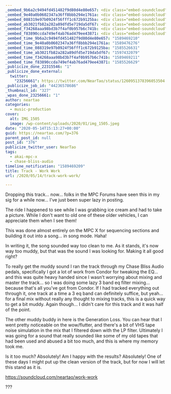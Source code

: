 ```yaml
---
_oembed_9b6a2c9494fd451482f9d80d4e80e657: <div class="embed-soundcloud"><iframe title="Work Work by NearTao" width="776" height="400" scrolling="no" frameborder="no" src="https://w.soundcloud.com/player/?visual=true&url=https%3A%2F%2Fapi.soundcloud.com%2Ftracks%2F786168577&show_artwork=true&maxwidth=776&maxheight=1000&dnt=1"></iframe></div>
_oembed_9e40a0b0602347a36ff8bbb294e1761a: <div class="embed-soundcloud"><iframe title="Getch Ya Hype by NearTao" width="500" height="400" scrolling="no" frameborder="no" src="https://w.soundcloud.com/player/?visual=true&url=https%3A%2F%2Fapi.soundcloud.com%2Ftracks%2F804957436&show_artwork=true&maxwidth=500&maxheight=750&dnt=1"></iframe></div>
_oembed_088319e97b0924f56fff1c672b9125ba: <div class="embed-soundcloud"><iframe title="Work Work by NearTao" width="584" height="400" scrolling="no" frameborder="no" src="https://w.soundcloud.com/player/?visual=true&url=https%3A%2F%2Fapi.soundcloud.com%2Ftracks%2F786168577&show_artwork=true&maxwidth=584&maxheight=876&dnt=1"></iframe></div>
_oembed_ab3021fb82a282a89dfd5e719da5df67: <div class="embed-soundcloud"><iframe title="Work Work by NearTao" width="750" height="400" scrolling="no" frameborder="no" src="https://w.soundcloud.com/player/?visual=true&url=https%3A%2F%2Fapi.soundcloud.com%2Ftracks%2F786168577&show_artwork=true&maxwidth=750&maxheight=1000&dnt=1"></iframe></div>
_oembed_f34268aaa98bd3b7f4af0b957b6c741b: <div class="embed-soundcloud"><iframe title="Work Work by NearTao" width="580" height="400" scrolling="no" frameborder="no" src="https://w.soundcloud.com/player/?visual=true&url=https%3A%2F%2Fapi.soundcloud.com%2Ftracks%2F786168577&show_artwork=true&maxwidth=580&maxheight=870&dnt=1"></iframe></div>
_oembed_f83890ccda749ef4ab76ad479ee43871: <div class="embed-soundcloud"><iframe title="Work Work by NearTao" width="500" height="400" scrolling="no" frameborder="no" src="https://w.soundcloud.com/player/?visual=true&url=https%3A%2F%2Fapi.soundcloud.com%2Ftracks%2F786168577&show_artwork=true&maxwidth=500&maxheight=750&dnt=1"></iframe></div>
_oembed_time_9b6a2c9494fd451482f9d80d4e80e657: "1589469210"
_oembed_time_9e40a0b0602347a36ff8bbb294e1761a: "1589476276"
_oembed_time_088319e97b0924f56fff1c672b9125ba: "1585526631"
_oembed_time_ab3021fb82a282a89dfd5e719da5df67: "1597432079"
_oembed_time_f34268aaa98bd3b7f4af0b957b6c741b: "1589469211"
_oembed_time_f83890ccda749ef4ab76ad479ee43871: "1585526629"
_publicize_done_22315546: "1"
_publicize_done_external:
  twitter:
    "23256661": https://twitter.com/NearTao/status/1260951378396053504
_publicize_job_id: "44236578686"
_thumbnail_id: "327"
_wpas_done_23256661: "1"
author: neartao
categories:
  - music-production
cover:
  alt: IMG_1505
  image: /wp-content/uploads/2020/01/img_1505.jpeg
date: "2020-05-14T15:13:27+00:00"
guid: https://neartao.com/?p=376
parent_post_id: null
post_id: "376"
publicize_twitter_user: NearTao
tags:
  - akai-mpc-x
  - chase-bliss-audio
timeline_notification: "1589469209"
title: Track - Work Work
url: /2020/05/14/track-work-work/

---
```

Dropping this track... now... folks in the MPC Forums have seen this in my sig for a while now... I've just been super lazy in posting.

The ride I happened to see while I was grabbing ice cream and had to take a picture. While I don't want to old one of these older vehicles, I can appreciate them when I see them!

This was done almost entirely on the MPC X for sequencing sections and building it out into a song... in song mode. Haha!

In writing it, the song sounded way too clean to me. As it stands, it's now way too muddy, but that was the sound I was looking for. Making it all good right?

To really get the muddy sound I ran the track through my Chase Bliss Audio pedals, specifically I got a lot of work from Condor for tweaking the EQ... and this was quite heavy handed since I wasn't worrying about mixing and master the track... so I was doing some lazy 3 band eq filter mixing... because that's all you've got from Condor. If I had tracked everything out through it, one track at a time a 3 eq band can definitely suffice, but yeah... for a final mix without really any thought to mixing tracks, this is a quick way to get a bit muddy. Again though... I didn't care for this track and it was half of the point.

The other muddy buddy in here is the Generation Loss. You can hear that I went pretty noticeable on the wow/flutter, and there's a bit of VHS tape noise simulation in the mix that I filtered down with the LP filter. Ultimately I was going for a sound that really sounded like some of my old tapes that had been used and abused a bit too much, and this is where my memory took me.

Is it too much? Absolutely! Am I happy with the results? Absolutely! One of these days I might put up the clean version of the track, but for now I will let this stand as it is.

https://soundcloud.com/neartao/work-work

???

